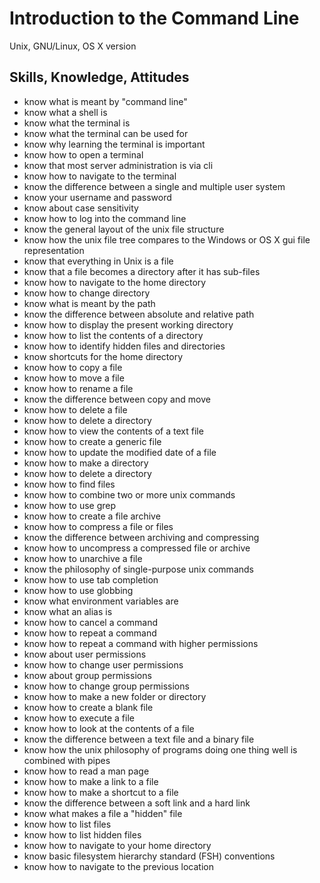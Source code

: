 # Introduction to the Command Line

Unix, GNU/Linux, OS X version

## Skills, Knowledge, Attitudes

* know what is meant by "command line"
* know what a shell is
* know what the terminal is
* know what the terminal can be used for
* know why learning the terminal is important
* know how to open a terminal
* know that most server administration is via cli
* know how to navigate to the terminal
* know the difference between a single and multiple user system
* know your username and password
* know about case sensitivity
* know how to log into the command line
* know the general layout of the unix file structure
* know how the unix file tree compares to the Windows or OS X gui file representation
* know that everything in Unix is a file
* know that a file becomes a directory after it has sub-files
* know how to navigate to the home directory
* know how to change directory
* know what is meant by the path
* know the difference between absolute and relative path
* know how to display the present working directory
* know how to list the contents of a directory
* know how to identify hidden files and directories
* know shortcuts for the home directory
* know how to copy a file
* know how to move a file
* know how to rename a file
* know the difference between copy and move
* know how to delete a file
* know how to delete a directory
* know how to view the contents of a text file
* know how to create a generic file
* know how to update the modified date of a file
* know how to make a directory
* know how to delete a directory
* know how to find files 
* know how to combine two or more unix commands
* know how to use grep
* know how to create a file archive
* know how to compress a file or files
* know the difference between archiving and compressing
* know how to uncompress a compressed file or archive
* know how to unarchive a file 
* know the philosophy of single-purpose unix commands
* know how to use tab completion
* know how to use globbing
* know what environment variables are
* know what an alias is
* know how to cancel a command
* know how to repeat a command
* know how to repeat a command with higher permissions
* know about user permissions
* know how to change user permissions
* know about group permissions
* know how to change group permissions
* know how to make a new folder or directory
* know how to create a blank file
* know how to execute a file
* know how to look at the contents of a file
* know the difference between a text file and a binary file
* know how the unix philosophy of programs doing one thing well is combined with pipes
* know how to read a man page
* know how to make a link to a file
* know how to make a shortcut to a file
* know the difference between a soft link and a hard link
* know what makes a file a "hidden" file
* know how to list files
* know how to list hidden files
* know how to navigate to your home directory
* know basic filesystem hierarchy standard (FSH) conventions
* know how to navigate to the previous location
